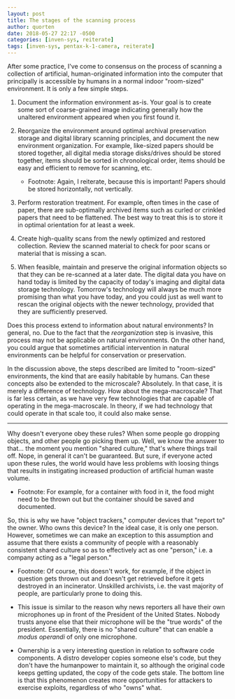 ```yaml
---
layout: post
title: The stages of the scanning process
author: quorten
date: 2018-05-27 22:17 -0500
categories: [inven-sys, reiterate]
tags: [inven-sys, pentax-k-1-camera, reiterate]
---
```


After some practice, I've come to consensus on the process of scanning
a collection of artificial, human-originated information into the
computer that principally is accessible by humans in a normal indoor
"room-sized" environment.  It is only a few simple steps.

1. Document the information environment as-is.  Your goal is to create
   some sort of coarse-grained image indicating generally how the
   unaltered environment appeared when you first found it.

2. Reorganize the environment around optimal archival preservation
   storage and digital library scanning principles, and document the
   new environment organization.  For example, like-sized papers
   should be stored together, all digital media storage disks/drives
   should be stored together, items should be sorted in chronological
   order, items should be easy and efficient to remove for scanning,
   etc.

    * Footnote: Again, I reiterate, because this is important!  Papers
      should be stored horizontally, not vertically.

3. Perform restoration treatment.  For example, often times in the
   case of paper, there are sub-optimally archived items such as
   curled or crinkled papers that need to be flattened.  The best way
   to treat this is to store it in optimal orientation for at least a
   week.

4. Create high-quality scans from the newly optimized and restored
   collection.  Review the scanned material to check for poor scans or
   material that is missing a scan.

5. When feasible, maintain and preserve the original information
   objects so that they can be re-scanned at a later date.  The
   digital data you have on hand today is limited by the capacity of
   today's imaging and digital data storage technology.  Tomorrow's
   technology will always be much more promising than what you have
   today, and you could just as well want to rescan the original
   objects with the newer technology, provided that they are
   sufficiently preserved.

<!-- more -->

Does this process extend to information about natural environments?
In general, no.  Due to the fact that the _reorganization_ step is
invasive, this process may not be applicable on natural environments.
On the other hand, you could argue that sometimes artificial
intervention in natural environments can be helpful for conservation
or preservation.

In the discussion above, the steps described are limited to
"room-sized" environments, the kind that are easily habitable by
humans.  Can these concepts also be extended to the microscale?
Absolutely.  In that case, it is merely a difference of technology.
How about the mega-macroscale?  That is far less certain, as we have
very few technologies that are capable of operating in the
mega-macroscale.  In theory, if we had technology that could operate
in that scale too, it could also make sense.

----------

Why doesn't everyone obey these rules?  When some people go dropping
objects, and other people go picking them up.  Well, we know the
answer to that... the moment you mention "shared culture," that's
where things trail off.  Nope, in general it can't be guaranteed.  But
sure, if everyone acted upon these rules, the world would have less
problems with loosing things that results in instigating increased
production of artificial human waste volume.

* Footnote: For example, for a container with food in it, the food
  might need to be thrown out but the container should be saved and
  documented.

So, this is why we have "object trackers," computer devices that
"report to" the owner.  Who owns this device?  In the ideal case, it
is only one person.  However, sometimes we can make an exception to
this assumption and assume that there exists a community of people
with a reasonably consistent shared culture so as to effectively act
as one "person," i.e. a company acting as a "legal person."

* Footnote: Of course, this doesn't work, for example, if the object
  in question gets thrown out and doesn't get retrieved before it gets
  destroyed in an incinerator.  Unskilled archivists, i.e. the vast
  majority of people, are particularly prone to doing this.

* This issue is similar to the reason why news reporters all have
  their own microphones up in front of the President of the United
  States.  Nobody trusts anyone else that their microphone will be the
  "true words" of the president.  Essentially, there is no "shared
  culture" that can enable a _modus operandi_ of only one microphone.

* Ownership is a very interesting question in relation to software
  code components.  A distro developer copies someone else's code, but
  they don't have the humanpower to maintain it, so although the
  original code keeps getting updated, the copy of the code gets
  stale.  The bottom line is that this phenomenon creates more
  opportunities for attackers to exercise exploits, regardless of who
  "owns" what.
